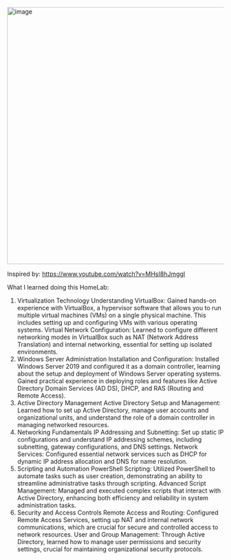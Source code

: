 <img width="598" alt="image" src="https://github.com/Empyrexn/VirtualBox-Active-Directory/assets/142949114/f67e5cbf-e674-49a2-8c71-b6acaab0e9f8">

Inspired by: https://www.youtube.com/watch?v=MHsI8hJmggI

What I learned doing this HomeLab:

1. Virtualization Technology
Understanding VirtualBox: Gained hands-on experience with VirtualBox, a hypervisor software that allows you to run multiple virtual machines (VMs) on a single physical machine. This includes setting up and configuring VMs with various operating systems.
Virtual Network Configuration: Learned to configure different networking modes in VirtualBox such as NAT (Network Address Translation) and internal networking, essential for setting up isolated environments.
2. Windows Server Administration
Installation and Configuration: Installed Windows Server 2019 and configured it as a domain controller, learning about the setup and deployment of Windows Server operating systems. Gained practical experience in deploying roles and features like Active Directory Domain Services (AD DS), DHCP, and RAS (Routing and Remote Access).
3. Active Directory Management
Active Directory Setup and Management: Learned how to set up Active Directory, manage user accounts and organizational units, and understand the role of a domain controller in managing networked resources.
4. Networking Fundamentals
IP Addressing and Subnetting: Set up static IP configurations and understand IP addressing schemes, including subnetting, gateway configurations, and DNS settings.
Network Services: Configured essential network services such as DHCP for dynamic IP address allocation and DNS for name resolution.
5. Scripting and Automation
PowerShell Scripting: Utilized PowerShell to automate tasks such as user creation, demonstrating an ability to streamline administrative tasks through scripting.
Advanced Script Management: Managed and executed complex scripts that interact with Active Directory, enhancing both efficiency and reliability in system administration tasks.
6. Security and Access Controls
Remote Access and Routing: Configured Remote Access Services, setting up NAT and internal network communications, which are crucial for secure and controlled access to network resources.
User and Group Management: Through Active Directory, learned how to manage user permissions and security settings, crucial for maintaining organizational security protocols.
